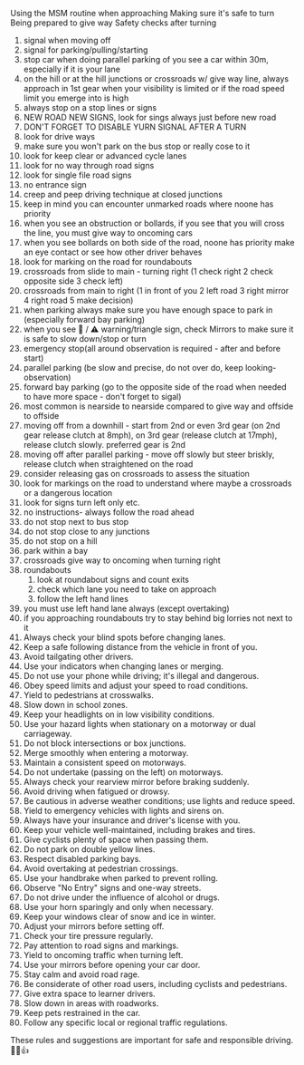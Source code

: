 Using the MSM routine when approaching
Making sure it's safe to turn
Being prepared to give way
Safety checks after turning


1. signal when moving off
2. signal for parking/pulling/starting
3. stop car when doing parallel parking of you see a car within 30m, especially if it is your lane
4. on the hill or at the hill junctions or crossroads w/ give way line, always approach in 1st gear when your visibility is limited or if the road speed limit you emerge into is high
5. always stop on a stop lines or signs
6. NEW ROAD NEW SIGNS, look for sings always just before new road
7. DON'T FORGET TO DISABLE YURN SIGNAL AFTER A TURN
8. look for drive ways
9. make sure you won't park on the bus stop or really cose to it
10. look for keep clear or advanced cycle lanes
11. look for no way through road signs
12. look for single file road signs
13. no entrance sign
14. creep and peep driving technique at closed junctions
15. keep in mind you can encounter unmarked roads where noone has priority 
16. when you see an obstruction or bollards, if you see that you will cross the line,  you must give way to oncoming cars
17. when you see bollards on both side of the road, noone has priority make an eye contact or see how other driver behaves 
18. look for marking on the road for roundabouts 
19. crossroads from slide to main - turning right (1 check right 2 check opposite side 3 check left)
20. crossroads from main to right (1 in front of you 2 left road 3 right mirror 4 right road 5 make decision)
21. when parking always make sure you have enough space to park in (especially forward bay parking)
22. when you see 🔺️ / ⚠️ warning/triangle sign, check Mirrors to make sure it is safe to slow down/stop or turn
23. emergency stop(all around observation is required - after and before start)
24. parallel parking (be slow and precise, do not over do,  keep looking- observation)
25. forward bay parking (go to the opposite side of the road when needed to have more space - don't forget to sigal)
26. most common is nearside to nearside compared to give way and offside to offside
27. moving off from a downhill - start from 2nd or even 3rd gear (on 2nd gear release clutch at 8mph), on 3rd gear (release clutch at 17mph), release clutch slowly. preferred gear is 2nd
28. moving off after parallel parking - move off slowly but steer briskly, release clutch when straightened on the road
29. consider releasing gas on crossroads to assess the situation
30. look for markings on the road to understand where maybe a crossroads or a dangerous location 
31. look for signs turn left only etc.
32. no instructions- always follow the road ahead
33. do not stop next to bus stop
34. do not stop close to any junctions
35. do not stop on a hill
36. park within a bay
37. crossroads give way to oncoming when turning right
38. roundabouts 
	1. look at roundabout signs and count exits 
	2. check which lane you need to take on approach 
	3. follow the left hand lines
39. you must use left hand lane always (except overtaking)
40. if you approaching roundabouts try to stay behind big lorries not next to it
41. Always check your blind spots before changing lanes.
42. Keep a safe following distance from the vehicle in front of you.
43. Avoid tailgating other drivers.
44. Use your indicators when changing lanes or merging.
45. Do not use your phone while driving; it's illegal and dangerous.
46. Obey speed limits and adjust your speed to road conditions.
47. Yield to pedestrians at crosswalks.
48. Slow down in school zones.
49. Keep your headlights on in low visibility conditions.
50. Use your hazard lights when stationary on a motorway or dual carriageway.
51. Do not block intersections or box junctions.
52. Merge smoothly when entering a motorway.
53. Maintain a consistent speed on motorways.
54. Do not undertake (passing on the left) on motorways.
55. Always check your rearview mirror before braking suddenly.
56. Avoid driving when fatigued or drowsy.
57. Be cautious in adverse weather conditions; use lights and reduce speed.
58. Yield to emergency vehicles with lights and sirens on.
59. Always have your insurance and driver's license with you.
60. Keep your vehicle well-maintained, including brakes and tires.
61. Give cyclists plenty of space when passing them.
62. Do not park on double yellow lines.
63. Respect disabled parking bays.
64. Avoid overtaking at pedestrian crossings.
65. Use your handbrake when parked to prevent rolling.
66. Observe "No Entry" signs and one-way streets.
67. Do not drive under the influence of alcohol or drugs.
68. Use your horn sparingly and only when necessary.
69. Keep your windows clear of snow and ice in winter.
70. Adjust your mirrors before setting off.
71. Check your tire pressure regularly.
72. Pay attention to road signs and markings.
73. Yield to oncoming traffic when turning left.
74. Use your mirrors before opening your car door.
75. Stay calm and avoid road rage.
76. Be considerate of other road users, including cyclists and pedestrians.
77. Give extra space to learner drivers.
78. Slow down in areas with roadworks.
79. Keep pets restrained in the car.
80. Follow any specific local or regional traffic regulations.

These rules and suggestions are important for safe and responsible driving. 🚗🚦👍